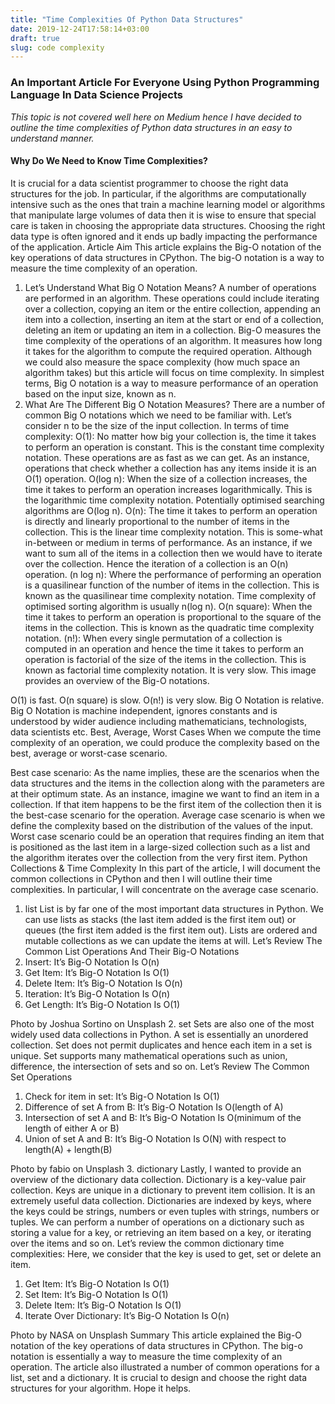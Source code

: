 ```yaml
---
title: "Time Complexities Of Python Data Structures"
date: 2019-12-24T17:58:14+03:00
draft: true
slug: code complexity
---
```


### An Important Article For Everyone Using Python Programming Language In Data Science Projects
_This topic is not covered well here on Medium hence I have decided to outline the time complexities of Python data structures in an easy to understand manner._

#### Why Do We Need to Know Time Complexities?
It is crucial for a data scientist programmer to choose the right data structures for the job. In particular, if the algorithms are computationally intensive such as the ones that train a machine learning model or algorithms that manipulate large volumes of data then it is wise to ensure that special care is taken in choosing the appropriate data structures.
Choosing the right data type is often ignored and it ends up badly impacting the performance of the application.
Article Aim
This article explains the Big-O notation of the key operations of data structures in CPython. The big-O notation is a way to measure the time complexity of an operation.

1. Let’s Understand What Big O Notation Means?
A number of operations are performed in an algorithm. These operations could include iterating over a collection, copying an item or the entire collection, appending an item into a collection, inserting an item at the start or end of a collection, deleting an item or updating an item in a collection.
Big-O measures the time complexity of the operations of an algorithm. It measures how long it takes for the algorithm to compute the required operation. Although we could also measure the space complexity (how much space an algorithm takes) but this article will focus on time complexity.
In simplest terms, Big O notation is a way to measure performance of an operation based on the input size, known as n.
2. What Are The Different Big O Notation Measures?
There are a number of common Big O notations which we need to be familiar with.
Let’s consider n to be the size of the input collection. In terms of time complexity:
O(1): No matter how big your collection is, the time it takes to perform an operation is constant. This is the constant time complexity notation. These operations are as fast as we can get. As an instance, operations that check whether a collection has any items inside it is an O(1) operation.
O(log n): When the size of a collection increases, the time it takes to perform an operation increases logarithmically. This is the logarithmic time complexity notation. Potentially optimised searching algorithms are O(log n).
O(n): The time it takes to perform an operation is directly and linearly proportional to the number of items in the collection. This is the linear time complexity notation. This is some-what in-between or medium in terms of performance. As an instance, if we want to sum all of the items in a collection then we would have to iterate over the collection. Hence the iteration of a collection is an O(n) operation.
(n log n): Where the performance of performing an operation is a quasilinear function of the number of items in the collection. This is known as the quasilinear time complexity notation. Time complexity of optimised sorting algorithm is usually n(log n).
O(n square): When the time it takes to perform an operation is proportional to the square of the items in the collection. This is known as the quadratic time complexity notation.
(n!): When every single permutation of a collection is computed in an operation and hence the time it takes to perform an operation is factorial of the size of the items in the collection. This is known as factorial time complexity notation. It is very slow.
This image provides an overview of the Big-O notations.

O(1) is fast. O(n square) is slow. O(n!) is very slow.
Big O Notation is relative. Big O Notation is machine independent, ignores constants and is understood by wider audience including mathematicians, technologists, data scientists etc.
Best, Average, Worst Cases
When we compute the time complexity of an operation, we could produce the complexity based on the best, average or worst-case scenario.

Best case scenario: As the name implies, these are the scenarios when the data structures and the items in the collection along with the parameters are at their optimum state. As an instance, imagine we want to find an item in a collection. If that item happens to be the first item of the collection then it is the best-case scenario for the operation.
Average case scenario is when we define the complexity based on the distribution of the values of the input.
Worst case scenario could be an operation that requires finding an item that is positioned as the last item in a large-sized collection such as a list and the algorithm iterates over the collection from the very first item.
Python Collections & Time Complexity
In this part of the article, I will document the common collections in CPython and then I will outline their time complexities.
In particular, I will concentrate on the average case scenario.
1. list
List is by far one of the most important data structures in Python. We can use lists as stacks (the last item added is the first item out) or queues (the first item added is the first item out). Lists are ordered and mutable collections as we can update the items at will.
Let’s Review The Common List Operations And Their Big-O Notations
1. Insert: It’s Big-O Notation Is O(n)
2. Get Item: It’s Big-O Notation Is O(1)
3. Delete Item: It’s Big-O Notation Is O(n)
4. Iteration: It’s Big-O Notation Is O(n)
5. Get Length: It’s Big-O Notation Is O(1)

Photo by Joshua Sortino on Unsplash
2. set
Sets are also one of the most widely used data collections in Python. A set is essentially an unordered collection. Set does not permit duplicates and hence each item in a set is unique. Set supports many mathematical operations such as union, difference, the intersection of sets and so on.
Let’s Review The Common Set Operations
1. Check for item in set: It’s Big-O Notation Is O(1)
2. Difference of set A from B: It’s Big-O Notation Is O(length of A)
3. Intersection of set A and B: It’s Big-O Notation Is O(minimum of the length of either A or B)
4. Union of set A and B: It’s Big-O Notation Is O(N) with respect to length(A) + length(B)

Photo by fabio on Unsplash
3. dictionary
Lastly, I wanted to provide an overview of the dictionary data collection. Dictionary is a key-value pair collection. Keys are unique in a dictionary to prevent item collision. It is an extremely useful data collection.
Dictionaries are indexed by keys, where the keys could be strings, numbers or even tuples with strings, numbers or tuples.
We can perform a number of operations on a dictionary such as storing a value for a key, or retrieving an item based on a key, or iterating over the items and so on.
Let’s review the common dictionary time complexities:
Here, we consider that the key is used to get, set or delete an item.
1. Get Item: It’s Big-O Notation Is O(1)
2. Set Item: It’s Big-O Notation Is O(1)
3. Delete Item: It’s Big-O Notation Is O(1)
4. Iterate Over Dictionary: It’s Big-O Notation Is O(n)

Photo by NASA on Unsplash
Summary
This article explained the Big-O notation of the key operations of data structures in CPython. The big-o notation is essentially a way to measure the time complexity of an operation. The article also illustrated a number of common operations for a list, set and a dictionary.
It is crucial to design and choose the right data structures for your algorithm.
Hope it helps.